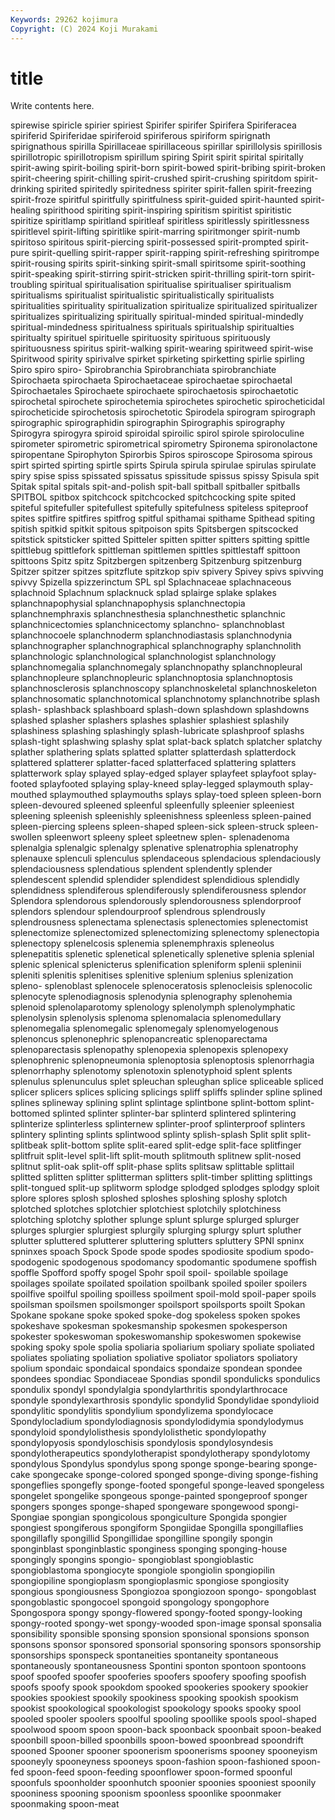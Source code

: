 ```yaml
---
Keywords: 29262 kojimura
Copyright: (C) 2024 Koji Murakami
---
```


# title

Write contents here.



 spirewise spiricle spirier spiriest
Spirifer spirifer Spirifera Spiriferacea spiriferid Spiriferidae spiriferoid spiriferous spiriform spirignath
spirignathous spirilla Spirillaceae spirillaceous spirillar spirillolysis spirillosis spirillotropic spirillotropism spirillum
spiring Spirit spirit spirital spiritally spirit-awing spirit-boiling spirit-born spirit-bowed spirit-bribing
spirit-broken spirit-cheering spirit-chilling spirit-crushed spirit-crushing spiritdom spirit-drinking spirited spiritedly spiritedness
spiriter spirit-fallen spirit-freezing spirit-froze spiritful spiritfully spiritfulness spirit-guided spirit-haunted spirit-healing
spirithood spiriting spirit-inspiring spiritism spiritist spiritistic spiritize spiritlamp spiritland spiritleaf
spiritless spiritlessly spiritlessness spiritlevel spirit-lifting spiritlike spirit-marring spiritmonger spirit-numb spiritoso
spiritous spirit-piercing spirit-possessed spirit-prompted spirit-pure spirit-quelling spirit-rapper spirit-rapping spirit-refreshing spiritrompe
spirit-rousing spirits spirit-sinking spirit-small spiritsome spirit-soothing spirit-speaking spirit-stirring spirit-stricken spirit-thrilling
spirit-torn spirit-troubling spiritual spiritualisation spiritualise spiritualiser spiritualism spiritualisms spiritualist spiritualistic
spiritualistically spiritualists spiritualities spirituality spiritualization spiritualize spiritualized spiritualizer spiritualizes spiritualizing
spiritually spiritual-minded spiritual-mindedly spiritual-mindedness spiritualness spirituals spiritualship spiritualties spiritualty spirituel
spirituelle spirituosity spirituous spirituously spirituousness spiritus spirit-walking spirit-wearing spiritweed spirit-wise
Spiritwood spirity spirivalve spirket spirketing spirketting spirlie spirling Spiro spiro
spiro- Spirobranchia Spirobranchiata spirobranchiate Spirochaeta spirochaeta Spirochaetaceae spirochaetae spirochaetal Spirochaetales
Spirochaete spirochaete spirochaetosis spirochaetotic spirochetal spirochete spirochetemia spirochetes spirochetic spirocheticidal
spirocheticide spirochetosis spirochetotic Spirodela spirogram spirograph spirographic spirographidin spirographin Spirographis
spirography Spirogyra spirogyra spiroid spiroidal spiroilic spirol spirole spiroloculine spirometer
spirometric spirometrical spirometry Spironema spironolactone spiropentane Spirophyton Spirorbis Spiros spiroscope
Spirosoma spirous spirt spirted spirting spirtle spirts Spirula spirula spirulae
spirulas spirulate spiry spise spiss spissated spissatus spissitude spissus spissy
Spisula spit Spitak spital spitals spit-and-polish spit-ball spitball spitballer spitballs
SPITBOL spitbox spitchcock spitchcocked spitchcocking spite spited spiteful spitefuller spitefullest
spitefully spitefulness spiteless spiteproof spites spitfire spitfires spitfrog spitful spithamai
spithame Spithead spiting spitish spitkid spitkit spitous spitpoison spits Spitsbergen
spitscocked spitstick spitsticker spitted Spitteler spitten spitter spitters spitting spittle
spittlebug spittlefork spittleman spittlemen spittles spittlestaff spittoon spittoons Spitz spitz
Spitzbergen spitzenberg Spitzenburg spitzenburg Spitzer spitzer spitzes spitzflute spitzkop spiv
spivery Spivey spivs spivving spivvy Spizella spizzerinctum SPL spl Splachnaceae
splachnaceous splachnoid Splachnum splacknuck splad splairge splake splakes splanchnapophysial splanchnapophysis
splanchnectopia splanchnemphraxis splanchnesthesia splanchnesthetic splanchnic splanchnicectomies splanchnicectomy splanchno- splanchnoblast splanchnocoele
splanchnoderm splanchnodiastasis splanchnodynia splanchnographer splanchnographical splanchnography splanchnolith splanchnologic splanchnological splanchnologist
splanchnology splanchnomegalia splanchnomegaly splanchnopathy splanchnopleural splanchnopleure splanchnopleuric splanchnoptosia splanchnoptosis splanchnosclerosis
splanchnoscopy splanchnoskeletal splanchnoskeleton splanchnosomatic splanchnotomical splanchnotomy splanchnotribe splash splash- splashback
splashboard splash-down splashdown splashdowns splashed splasher splashers splashes splashier splashiest
splashily splashiness splashing splashingly splash-lubricate splashproof splashs splash-tight splashwing splashy
splat splat-back splatch splatcher splatchy splather splathering splats splatted splatter
splatterdash splatterdock splattered splatterer splatter-faced splatterfaced splattering splatters splatterwork splay
splayed splay-edged splayer splayfeet splayfoot splay-footed splayfooted splaying splay-kneed splay-legged
splaymouth splay-mouthed splaymouthed splaymouths splays splay-toed spleen spleen-born spleen-devoured spleened
spleenful spleenfully spleenier spleeniest spleening spleenish spleenishly spleenishness spleenless spleen-pained
spleen-piercing spleens spleen-shaped spleen-sick spleen-struck spleen-swollen spleenwort spleeny spleet spleetnew
splen- splenadenoma splenalgia splenalgic splenalgy splenative splenatrophia splenatrophy splenauxe splenculi
splenculus splendaceous splendacious splendaciously splendaciousness splendatious splendent splendently splender splendescent
splendid splendider splendidest splendidious splendidly splendidness splendiferous splendiferously splendiferousness splendor
Splendora splendorous splendorously splendorousness splendorproof splendors splendour splendourproof splendrous splendrously
splendrousness splenectama splenectasis splenectomies splenectomist splenectomize splenectomized splenectomizing splenectomy splenectopia
splenectopy splenelcosis splenemia splenemphraxis spleneolus splenepatitis splenetic splenetical splenetically splenetive
splenia splenial splenic splenical splenicterus splenification spleniform splenii spleninii spleniti
splenitis splenitises splenitive splenium splenius splenization spleno- splenoblast splenocele splenoceratosis
splenocleisis splenocolic splenocyte splenodiagnosis splenodynia splenography splenohemia splenoid splenolaparotomy splenology
splenolymph splenolymphatic splenolysin splenolysis splenoma splenomalacia splenomedullary splenomegalia splenomegalic splenomegaly
splenomyelogenous splenoncus splenonephric splenopancreatic splenoparectama splenoparectasis splenopathy splenopexia splenopexis splenopexy
splenophrenic splenopneumonia splenoptosia splenoptosis splenorrhagia splenorrhaphy splenotomy splenotoxin splenotyphoid splent
splents splenulus splenunculus splet spleuchan spleughan splice spliceable spliced splicer
splicers splices splicing splicings spliff spliffs splinder spline splined splines
splineway splining splint splintage splintbone splint-bottom splint-bottomed splinted splinter splinter-bar
splinterd splintered splintering splinterize splinterless splinternew splinter-proof splinterproof splinters splintery
splinting splints splintwood splinty splish-splash Split split split- splitbeak split-bottom
splite split-eared split-edge split-face splitfinger splitfruit split-level split-lift split-mouth splitmouth
splitnew split-nosed splitnut split-oak split-off split-phase splits splitsaw splittable splittail
splitted splitten splitter splitterman splitters split-timber splitting splittings split-tongued split-up
splitworm splodge splodged splodges splodgy sploit splore splores splosh sploshed
sploshes sploshing sploshy splotch splotched splotches splotchier splotchiest splotchily splotchiness
splotching splotchy splother splunge splunt splurge splurged splurger splurges splurgier
splurgiest splurgily splurging splurgy splurt spluther splutter spluttered splutterer spluttering
splutters spluttery SPNI spninx spninxes spoach Spock Spode spode spodes
spodiosite spodium spodo- spodogenic spodogenous spodomancy spodomantic spodumene spoffish spoffle
Spofford spoffy spogel Spohr spoil spoil- spoilable spoilage spoilages spoilate
spoilated spoilation spoilbank spoiled spoiler spoilers spoilfive spoilful spoiling spoilless
spoilment spoil-mold spoil-paper spoils spoilsman spoilsmen spoilsmonger spoilsport spoilsports spoilt
Spokan Spokane spokane spoke spoked spoke-dog spokeless spoken spokes spokeshave
spokesman spokesmanship spokesmen spokesperson spokester spokeswoman spokeswomanship spokeswomen spokewise spoking
spoky spole spolia spoliaria spoliarium spoliary spoliate spoliated spoliates spoliating
spoliation spoliative spoliator spoliators spoliatory spolium spondaic spondaical spondaics spondaize
spondean spondee spondees spondiac Spondiaceae Spondias spondil spondulicks spondulics spondulix
spondyl spondylalgia spondylarthritis spondylarthrocace spondyle spondylexarthrosis spondylic spondylid Spondylidae spondylioid
spondylitic spondylitis spondylium spondylizema spondylocace Spondylocladium spondylodiagnosis spondylodidymia spondylodymus spondyloid
spondylolisthesis spondylolisthetic spondylopathy spondylopyosis spondyloschisis spondylosis spondylosyndesis spondylotherapeutics spondylotherapist spondylotherapy
spondylotomy spondylous Spondylus spondylus spong sponge sponge-bearing sponge-cake spongecake sponge-colored
sponged sponge-diving sponge-fishing spongeflies spongefly sponge-footed spongeful sponge-leaved spongeless spongelet
spongelike spongeous sponge-painted spongeproof sponger spongers sponges sponge-shaped spongeware spongewood
spongi- Spongiae spongian spongicolous spongiculture Spongida spongier spongiest spongiferous spongiform
Spongiidae Spongilla spongillaflies spongillafly spongillid Spongillidae spongilline spongily spongin sponginblast
sponginblastic sponginess sponging sponging-house spongingly spongins spongio- spongioblast spongioblastic spongioblastoma
spongiocyte spongiole spongiolin spongiopilin spongiopiline spongioplasm spongioplasmic spongiose spongiosity spongious
spongiousness Spongiozoa spongiozoon spongo- spongoblast spongoblastic spongocoel spongoid spongology spongophore
Spongospora spongy spongy-flowered spongy-footed spongy-looking spongy-rooted spongy-wet spongy-wooded spon-image sponsal
sponsalia sponsibility sponsible sponsing sponsion sponsional sponsions sponson sponsons sponsor
sponsored sponsorial sponsoring sponsors sponsorship sponsorships sponspeck spontaneities spontaneity spontaneous
spontaneously spontaneousness Spontini sponton spontoon spontoons spoof spoofed spoofer spooferies
spoofers spoofery spoofing spoofish spoofs spoofy spook spookdom spooked spookeries
spookery spookier spookies spookiest spookily spookiness spooking spookish spookism spookist
spookological spookologist spookology spooks spooky spool spooled spooler spoolers spoolful
spooling spoollike spools spool-shaped spoolwood spoom spoon spoon-back spoonback spoonbait
spoon-beaked spoonbill spoon-billed spoonbills spoon-bowed spoonbread spoondrift spooned Spooner spooner
spoonerism spoonerisms spooney spooneyism spooneyly spooneyness spooneys spoon-fashion spoon-fashioned spoon-fed
spoon-feed spoon-feeding spoonflower spoon-formed spoonful spoonfuls spoonholder spoonhutch spoonier spoonies
spooniest spoonily spooniness spooning spoonism spoonless spoonlike spoonmaker spoonmaking spoon-meat
